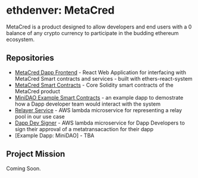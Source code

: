 # ethdenver: MetaCred

MetaCred is a product designed to allow developers and end users with a 0 balance of any crypto currency to participate in the budding ethereum ecosystem.

## Repositories

 - [MetaCred Dapp Frontend](https://github.com/rapid-eth/meta-credits) - React Web Application for interfacing with MetaCred Smart contracts and services - built with ethers-react-system
 - [MetaCred Smart Contracts](https://github.com/rapid-eth/ethdenver-metacred-contracts) - Core Solidity smart contracts of the MetaCred product
 - [MiniDAO Example Smart Contracts](https://github.com/rapid-eth/ethdenver-metacred-minidao-example) - an example dapp to demostrate how a Dapp developer team would interact with the system
 - [Relayer Service](https://github.com/rapid-eth/ethdenver-metacred-relayer-lambda) - AWS lambda microservice for representing a relay pool in our use case
 - [Dapp Dev Signer](https://github.com/rapid-eth/ethdenver-metacred-dapp-signer-lambda) - AWS lambda microservice for Dapp Developers to sign their approval of a metatransacaction for their dapp
 - [Example Dapp: MiniDAO] - TBA

## Project Mission

Coming Soon.